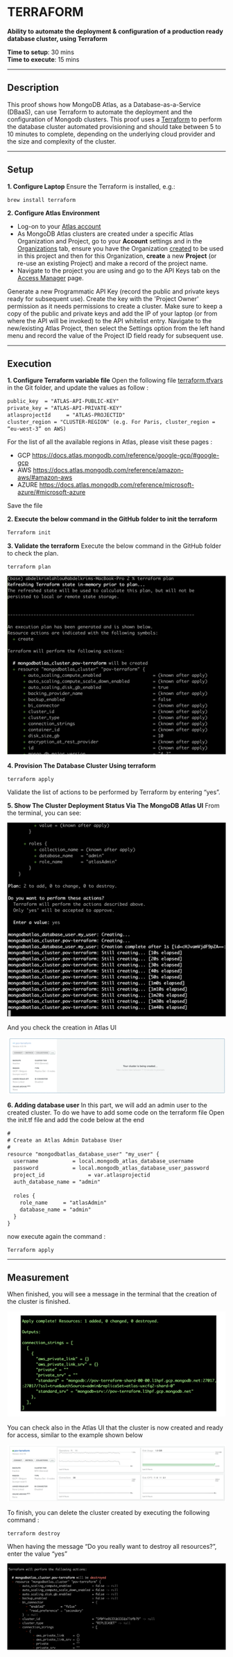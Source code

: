 # TERRAFORM

**Ability to automate the deployment & configuration of a production ready database cluster, using Terraform**

**Time to setup**: 30 mins <br/>
**Time to execute**: 15 mins <br/>

---

## Description

This proof shows how MongoDB Atlas, as a Database-as-a-Service (DBaaS), can use Terraform to automate the deployment and the configuration of Mongodb clusters.
This proof uses a [Terraform](www.terraform.io) to perform the database cluster automated provisioning and should take between 5 to 10 minutes to complete, depending on the underlying cloud provider and the size and complexity of the cluster.

---

## Setup

**1. Configure Laptop**
Ensure the Terraform is installed, e.g.:

```
brew install terraform
```

**2. Configure Atlas Environment**

- Log-on to your [Atlas account](http://cloud.mongodb.com)
- As MongoDB Atlas clusters are created under a specific Atlas Organization and Project, go to your **Account** settings and in the [Organizations](https://cloud.mongodb.com/v2#/account/organizations) tab, ensure you have the Organization [created](https://docs.atlas.mongodb.com/tutorial/manage-organizations/#create-an-organization) to be used in this project and then for this Organization, **create** a new **Project** (or re-use an existing Project) and make a record of the project name.
- Navigate to the project you are using and go to the API Keys tab on the [Access Manager](https://docs.atlas.mongodb.com/configure-api-access#manage-programmatic-access-to-a-project) page.

Generate a new Programmatic API Key (record the public and private keys ready for subsequent use). Create the key with the 'Project Owner' permission as it needs permissions to create a cluster. Make sure to keep a copy of the public and private keys and add the IP of your laptop (or from where the API will be invoked) to the API whitelist entry.
Navigate to the new/existing Atlas Project, then select the Settings option from the left hand menu and record the value of the Project ID field ready for subsequent use.

---

## Execution

**1. Configure Terraform variable file**
Open the following file [terraform.tfvars](terraform.tfvars) in the Git folder, and update the values as follow :

```
public_key  = "ATLAS-API-PUBLIC-KEY"
private_key = "ATLAS-API-PRIVATE-KEY"
atlasprojectId     = "ATLAS-PROJECTID"
cluster_region = "CLUSTER-REGION" (e.g. For Paris, cluster_region = “eu-west-3” on AWS)
```

For the list of all the available regions in Atlas, please visit these pages :

- GCP https://docs.atlas.mongodb.com/reference/google-gcp/#google-gcp
- AWS https://docs.atlas.mongodb.com/reference/amazon-aws/#amazon-aws
- AZURE https://docs.atlas.mongodb.com/reference/microsoft-azure/#microsoft-azure

Save the file

**2. Execute the below command in the GitHub folder to init the terraform**

```bash
Terraform init
```

**3. Validate the terraform**
Execute the below command in the GitHub folder to check the plan.

```
terraform plan
```

![CREATE CLUSTER](img/3_create_cluster.png "CREATE CLUSTER")

**4. Provision The Database Cluster Using terraform**

```
terraform apply
```

Validate the list of actions to be performed by Terraform by entering “yes”.

**5. Show The Cluster Deployment Status Via The MongoDB Atlas UI**
From the terminal, you can see:

![TERMINAL CREATION](img/4_terminal_creation.png "TERMINAL CREATION")

And you check the creation in Atlas UI

![UI CREATION](img/5_ui_creation.png "UI CREATION")

**6. Adding database user**
In this part, we will add an admin user to the created cluster. To do we have to add some code on the terraform file
Open the init.tf file and add the code below at the end

```
#
# Create an Atlas Admin Database User
#
resource "mongodbatlas_database_user" "my_user" {
  username           = local.mongodb_atlas_database_username
  password           = local.mongodb_atlas_database_user_password
  project_id              = var.atlasprojectid
  auth_database_name = "admin"

  roles {
    role_name     = "atlasAdmin"
    database_name = "admin"
  }
}
```

now execute again the command :

```
Terraform apply
```

---

## Measurement

When finished, you will see a message in the terminal that the creation of the cluster is finished.

![RESULT CREATION](img/8_create_result.png "RESULT CREATION")

You can check also in the Atlas UI that the cluster is now created and ready for access, similar to the example shown below

![UI CREATED](img/6_ui_created.png "UI CREATED")

To finish, you can delete the cluster created by executing the following command :

```
terraform destroy
```

When having the message “Do you really want to destroy all resources?”, enter the value “yes”

![TERMINAL DESTROY](img/7_terminal_destroy.png "TERMINAL DESTROY")
